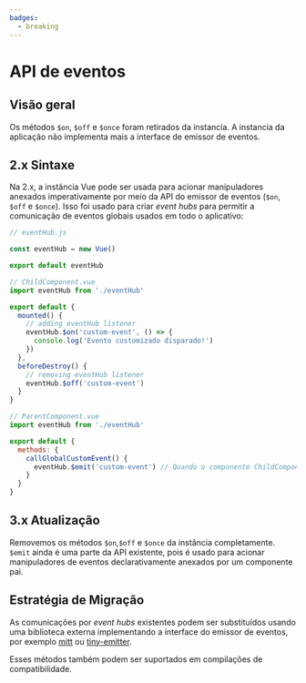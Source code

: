 ```yaml
---
badges:
  - breaking
---
```


# API de eventos <MigrationBadges :badges="$frontmatter.badges" />

## Visão geral

Os métodos `$on`, `$off` e `$once` foram retirados da instancia. A instancia da aplicação não implementa mais a interface de emissor de eventos.

## 2.x Sintaxe

Na 2.x, a instância Vue pode ser usada para acionar manipuladores anexados imperativamente por meio da API do emissor de eventos (`$on`,` $off` e `$once`). Isso foi usado para criar _event hubs_ para permitir a comunicação de eventos globais usados em todo o aplicativo:

```js
// eventHub.js

const eventHub = new Vue()

export default eventHub
```

```js
// ChildComponent.vue
import eventHub from './eventHub'

export default {
  mounted() {
    // adding eventHub listener
    eventHub.$on('custom-event', () => {
      console.log('Evento customizado disparado!')
    })
  },
  beforeDestroy() {
    // removing eventHub listener
    eventHub.$off('custom-event')
  }
}
```

```js
// ParentComponent.vue
import eventHub from './eventHub'

export default {
  methods: {
    callGlobalCustomEvent() {
      eventHub.$emit('custom-event') // Quando o componente ChildComponent é montado, nós teremos uma mensagem no console
    }
  }
}
```

## 3.x Atualização

Removemos os métodos `$on`,`$off` e `$once` da instância completamente. `$emit` ainda é uma parte da API existente, pois é usado para acionar manipuladores de eventos declarativamente anexados por um componente pai.

## Estratégia de Migração

As comunicações por _event hubs_ existentes podem ser substituídos usando uma biblioteca externa implementando a interface do emissor de eventos, por exemplo [mitt](https://github.com/developit/mitt) ou [tiny-emitter](https://github.com/scottcorgan/tiny-emitter).

Esses métodos também podem ser suportados em compilações de compatibilidade.